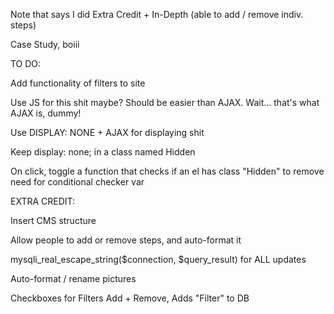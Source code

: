 Note that says I did Extra Credit + In-Depth (able to add / remove indiv. steps)

Case Study, boiii

TO DO:

Add functionality of filters to site

Use JS for this shit maybe? Should be easier than AJAX. Wait... that's what AJAX is, dummy!

Use DISPLAY: NONE + AJAX for displaying shit

Keep display: none; in a class named Hidden

On click, toggle a function that checks if an el has class "Hidden" to remove need for conditional checker var

EXTRA CREDIT:

Insert CMS structure

Allow people to add or remove steps, and auto-format it

mysqli_real_escape_string($connection, $query_result) for ALL updates

Auto-format / rename pictures

Checkboxes for Filters Add + Remove, Adds "Filter\" to DB
